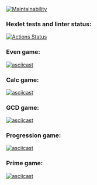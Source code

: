 [![Maintainability](https://api.codeclimate.com/v1/badges/96f567db72b0fa61ff5f/maintainability)](https://codeclimate.com/github/prozet-x/java-project-61/maintainability)
### Hexlet tests and linter status:
[![Actions Status](https://github.com/prozet-x/java-project-61/workflows/hexlet-check/badge.svg)](https://github.com/prozet-x/java-project-61/actions)
### Even game:
[![asciicast](https://asciinema.org/a/QQF2cyDlM3ad9O9QByL8t10Jp.svg)](https://asciinema.org/a/QQF2cyDlM3ad9O9QByL8t10Jp)
### Calc game:
[![asciicast](https://asciinema.org/a/X0PmDzREPSNAtCmyFFx2TJCKp.svg)](https://asciinema.org/a/X0PmDzREPSNAtCmyFFx2TJCKp)
### GCD game:
[![asciicast](https://asciinema.org/a/1KIRkS18rA1DxfE84A0T10QRl.svg)](https://asciinema.org/a/1KIRkS18rA1DxfE84A0T10QRl)
### Progression game:
[![asciicast](https://asciinema.org/a/58mPFBH5vwppCbulPV33LrudH.svg)](https://asciinema.org/a/58mPFBH5vwppCbulPV33LrudH)
### Prime game:
[![asciicast](https://asciinema.org/a/xyenI4NT5PPP7OnUZQd7hBCUo.svg)](https://asciinema.org/a/xyenI4NT5PPP7OnUZQd7hBCUo)
